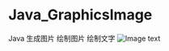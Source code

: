 # Java_GraphicsImage
Java 生成图片 绘制图片 绘制文字
![Image text](https://upload-images.jianshu.io/upload_images/15700187-e771d3525318823b.jpg?imageMogr2/auto-orient/strip|imageView2/2/w/1152/format/webp)
